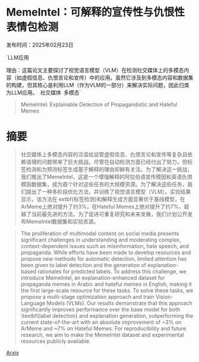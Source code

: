 # MemeIntel：可解释的宣传性与仇恨性表情包检测

发布时间：2025年02月23日

`LLM应用

理由：这篇论文主要探讨了视觉语言模型（VLM）在检测社交媒体上的多模态内容（如虚假信息、仇恨言论和宣传）中的应用。虽然它涉及到多模态内容和数据集的构建，但其核心是利用LLM（作为VLM的一部分）来解决实际问题，因此归类为LLM应用。` `社交媒体` `多模态`

> MemeIntel: Explainable Detection of Propagandistic and Hateful Memes

# 摘要

> 社交媒体上多模态内容的泛滥给监管虚假信息、仇恨言论和宣传等复杂且依赖语境的问题带来了巨大挑战。尽管在自动检测方面已经付出了努力，但标签检测和为预测标签生成基于解释的理由却鲜有关注。为了解决这一挑战，我们推出了MemeIntel，这是一个增强解释的阿拉伯语宣传模因和英语仇恨模因数据集，成为首个针对这些任务的大规模资源。为了解决这些任务，我们提出了一种多阶段优化方法，并训练了视觉语言模型（VLM）。实验结果显示，该方法在	extbf{标签检测}和解释生成方面显著优于基线模型，在ArMeme上绝对提升了约3%，在Hateful Memes上绝对提升了约7%，超越了当前最先进的方法。为了促进可重复研究和未来发展，我们计划公开发布MemeIntel数据集和实验资源。

> The proliferation of multimodal content on social media presents significant challenges in understanding and moderating complex, context-dependent issues such as misinformation, hate speech, and propaganda. While efforts have been made to develop resources and propose new methods for automatic detection, limited attention has been given to label detection and the generation of explanation-based rationales for predicted labels. To address this challenge, we introduce MemeIntel, an explanation-enhanced dataset for propaganda memes in Arabic and hateful memes in English, making it the first large-scale resource for these tasks. To solve these tasks, we propose a multi-stage optimization approach and train Vision-Language Models (VLMs). Our results demonstrate that this approach significantly improves performance over the base model for both \textbf{label detection} and explanation generation, outperforming the current state-of-the-art with an absolute improvement of ~3% on ArMeme and ~7% on Hateful Memes. For reproducibility and future research, we aim to make the MemeIntel dataset and experimental resources publicly available.

[Arxiv](https://arxiv.org/abs/2502.16612)